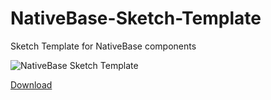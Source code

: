 # NativeBase-Sketch-Template

Sketch Template for NativeBase components

![NativeBase Sketch Template](images/example.png "NativeBase Sketch Template")

[Download](nativebase-v2.sketch)
